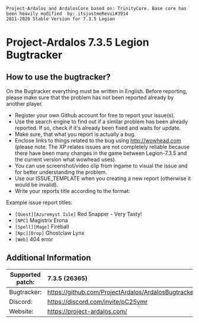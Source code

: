     Project-Ardalos and ArdalosCore based on: TrinityCore. Base core has been heavily modified  by: itsjustmeRevui#3914      
    2011-2020 Stable Version for 7.3.5 Legion       

Project-Ardalos 7.3.5 Legion Bugtracker
=======================================

How to use the bugtracker?
-------------------------
On the Bugtracker everything must be written in English. Before reporting, please make sure that the problem has not been reported already by another player.

 - Register your own Github account for free to report your issue(s).
 - Use the search engine to find out if a similar problem has been already reported. If so, check if it's already been fixed and waits for update.
 - Make sure, that what you report is actually a bug.
 - Enclose links to things related to the bug using http://wowhead.com (please note: The XP relates issues are not completely reliable because there have been many changes in the game between Legion-7.3.5 and the current version what wowhead uses).
 - You can use screenshot/video clip from ingame to visual the issue and for better understanding the problem.
 - Use our ISSUE_TEMPLATE when you creating a new report (otherwise it would be invalid).
 - Write your reports title according to the format:<br>
 
 Example issue report titles:
  * `[Quest][Azuremyst Isle]` Red Snapper - Very Tasty!<br>
  * `[NPC]` Magistrix Erona<br>
  * `[Spell][Mage]` Fireball<br>
  * `[Npc][Drop]` Ghostclaw Lynx<br>
  * `[Web]` 404 error


Additional Information
-------------------------

| Supported patch:  | 7.3.5 (26365)                                              |
|-------------------|:-----------------------------------------------------------|
| Bugtracker:       | https://github.com/ProjectArdalos/ArdalosBugtracker/issues |
| Discord:          | https://discord.com/invite/pC25ymr                         |
| Website:          | https://project-ardalos.com/                               |

